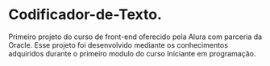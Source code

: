 # Codificador-de-Texto.
Primeiro projeto do curso de front-end oferecido pela Alura com parceria da Oracle.
Esse projeto foi desenvolvido mediante os conhecimentos adquiridos durante o primeiro modulo do curso Iniciante em programação.
